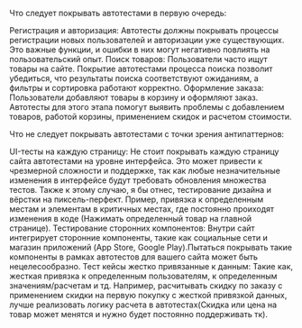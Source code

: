 Что следует покрывать автотестами в первую очередь: 

Регистрация и авторизация: Автотесты должны покрывать процессы регистрации новых пользователей и авторизации уже существующих. Это важные функции, и ошибки в них могут негативно повлиять на пользовательский опыт. 
Поиск товаров: Пользователи часто ищут товары на сайте. Покрытие автотестами процесса поиска позволит убедиться, что результаты поиска соответствуют ожиданиям, а фильтры и сортировка работают корректно. 
Оформление заказа: Пользователи добавляют товары в корзину и оформляют заказ. Автотесты для этого этапа помогут выявить проблемы с добавлением товаров, работой корзины, применением скидок и расчетом стоимости.

Что не следует покрывать автотестами с точки зрения антипаттернов:

UI-тесты на каждую страницу: Не стоит покрывать каждую страницу сайта автотестами на уровне интерфейса. Это может привести к чрезмерной сложности и поддержке, так как любые незначительные изменения в интерфейсе будут требовать обновления множества тестов. Также к этому случаю, я бы отнес, тестирование дизайна и вёрстки на пиксель-перфект. Пример, привязка к определенным местам и элементам в критичных местах, где постоянно проиходят изменения в коде (Нажимать определенный товар на главной странице).
Тестирование сторонних компонентов: Внутри сайт интегрирует сторонние компоненты, такие как социальные сети и магазин приложений (App Store, Google Play).Пытаться покрывать такие компоненты в рамках автотестов для вашего сайта может быть нецелесообразно.
Тест кейсы жестко привязанные к данным: Такие как, жесткая привязка к определенным пользователям, к определенным значениям/расчетам и тд. Например, расчитывать скидку по заказу с применением скидки на первую покупку с жесткой привязкой данных, лучше реализовать логику расчета в автотестах(Скидка или цена на товар может менятся и нужно будет постоянно поддерживать тк).